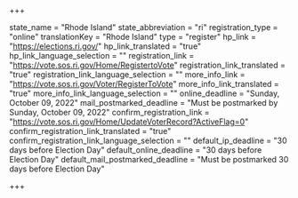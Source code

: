 +++

state_name = "Rhode Island"
state_abbreviation = "ri"
registration_type = "online"
translationKey = "Rhode Island"
type = "register"
hp_link = "https://elections.ri.gov/"
hp_link_translated = "true"
hp_link_language_selection = ""
registration_link = "https://vote.sos.ri.gov/Home/RegistertoVote"
registration_link_translated = "true"
registration_link_language_selection = ""
more_info_link = "https://vote.sos.ri.gov/Voter/RegisterToVote"
more_info_link_translated = "true"
more_info_link_language_selection = ""
online_deadline = "Sunday, October 09, 2022"
mail_postmarked_deadline = "Must be postmarked by Sunday, October 09, 2022"
confirm_registration_link = "https://vote.sos.ri.gov/Home/UpdateVoterRecord?ActiveFlag=0"
confirm_registration_link_translated = "true"
confirm_registration_link_language_selection = ""
default_ip_deadline = "30 days before Election Day"
default_online_deadline = "30 days before Election Day"
default_mail_postmarked_deadline = "Must be postmarked 30 days before Election Day"

+++